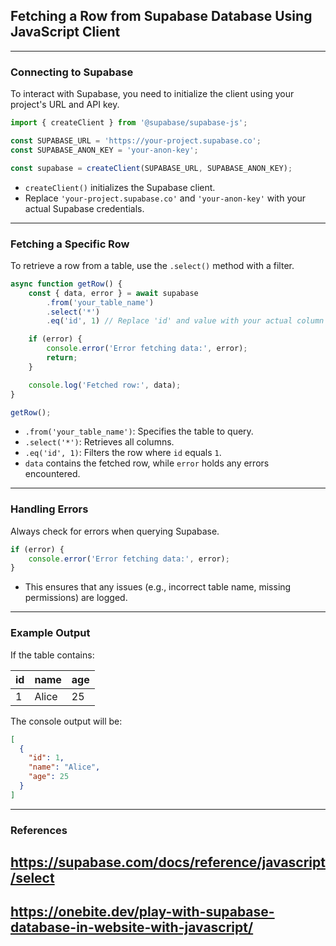 ## Fetching a Row from Supabase Database Using JavaScript Client

---

### **Connecting to Supabase**
To interact with Supabase, you need to initialize the client using your project's URL and API key.

```javascript
import { createClient } from '@supabase/supabase-js';

const SUPABASE_URL = 'https://your-project.supabase.co';
const SUPABASE_ANON_KEY = 'your-anon-key';

const supabase = createClient(SUPABASE_URL, SUPABASE_ANON_KEY);
```
- `createClient()` initializes the Supabase client.
- Replace `'your-project.supabase.co'` and `'your-anon-key'` with your actual Supabase credentials.

---

### **Fetching a Specific Row**
To retrieve a row from a table, use the `.select()` method with a filter.

```javascript
async function getRow() {
    const { data, error } = await supabase
        .from('your_table_name')
        .select('*')
        .eq('id', 1) // Replace 'id' and value with your actual column and row identifier

    if (error) {
        console.error('Error fetching data:', error);
        return;
    }

    console.log('Fetched row:', data);
}

getRow();
```
- `.from('your_table_name')`: Specifies the table to query.
- `.select('*')`: Retrieves all columns.
- `.eq('id', 1)`: Filters the row where `id` equals `1`.
- `data` contains the fetched row, while `error` holds any errors encountered.

---

### **Handling Errors**
Always check for errors when querying Supabase.

```javascript
if (error) {
    console.error('Error fetching data:', error);
}
```
- This ensures that any issues (e.g., incorrect table name, missing permissions) are logged.

---

### **Example Output**
If the table contains:

| id | name  | age |
|----|-------|-----|
| 1  | Alice | 25  |

The console output will be:

```json
[
  {
    "id": 1,
    "name": "Alice",
    "age": 25
  }
]
```

---

### **References**
## https://supabase.com/docs/reference/javascript/select ##
## https://onebite.dev/play-with-supabase-database-in-website-with-javascript/ ##
